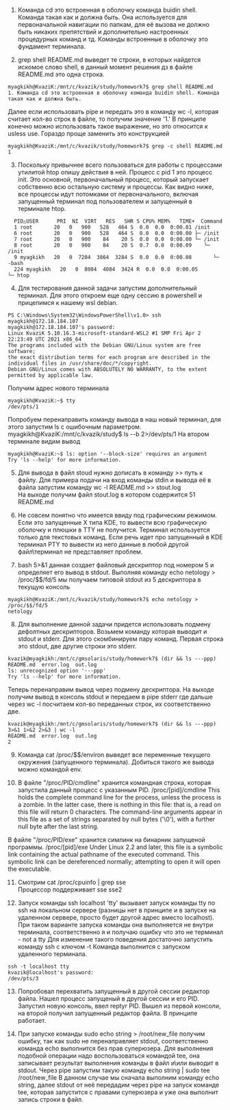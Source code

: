 1. Команда cd это встроенная в оболочку команда buidin shell. Команда такая как и должна быть.
 Она используется для первоначальной навигации по папкам, для её вызова не должно быть никаких препятствий и дополнительно настроенных процедурных команд и тд. Команды встроенные в оболочку это фундамент терминала.

2. grep shell README.md выведет те строки, в которых  найдется искомое слово shell, в данный момент решения дз в файле README.md это одна строка.
```
myagkikh@KvaziK:/mnt/c/kvazik/study/homework7$ grep shell README.md
1. Команда cd это встроенная в оболочку команда buidin shell. Команда такая как и должна быть.    
```
Далее если использовать pipe и передать это в команду wc -l, которая считает кол-во строк в файле, то получим значение '1.'
В принципе конечно можно использовать такое выражение, но это относится к usless use. Гораздо проще заменить это конструкцией 
```
myagkikh@KvaziK:/mnt/c/kvazik/study/homework7$ grep -c shell README.md                                                  
1         
```
3. Поскольку привычнее всего пользоваться для работы с процессами утилитой htop опишу действия в ней. Процесс с pid 1 это процесс init.
 Это основной, первоначальный процесс, который запускает собственно всю остальную систему и процессы.
 Как видно ниже, все процессы идут потомками от первоначального, включая запущенный терминал под пользователем и запущенный в терминале htop.
```
  PID△USER      PRI  NI  VIRT   RES   SHR S CPU% MEM%   TIME+  Command
  1 root       20   0   900   528   464 S  0.0  0.0  0:00.01 /init
  6 root       20   0   900   528   464 S  0.0  0.0  0:00.00 ├─ /init
  7 root       20   0   900    84    20 S  0.0  0.0  0:00.00 └─ /init
  8 root       20   0   900    84    20 S  0.7  0.0  0:00.09    └─ /init
  9 myagkikh   20   0  7204  3864  3284 S  0.0  0.0  0:00.08       └─ -bash
  224 myagkikh   20   0  8084  4084  3424 R  0.0  0.0  0:00.05          └─ htop     
  ```
  
 4. Для тестирования данной задачи запустим дополнительный терминал. Для этого откроем еще одну сессию в powershell и прицепимся к нашему wsl debian. 
 ```
 PS C:\Windows\System32\WindowsPowerShell\v1.0> ssh myagkikh@172.18.184.107
 myagkikh@172.18.184.107's password:
 Linux KvaziK 5.10.16.3-microsoft-standard-WSL2 #1 SMP Fri Apr 2 22:23:49 UTC 2021 x86_64
 The programs included with the Debian GNU/Linux system are free software;
 the exact distribution terms for each program are described in the
 individual files in /usr/share/doc/*/copyright.
 Debian GNU/Linux comes with ABSOLUTELY NO WARRANTY, to the extent
 permitted by applicable law.
```
Получим адрес нового терминала 
```
myagkikh@KvaziK:~$ tty
/dev/pts/1
```

Попробуем перенаправить команду вывода в наш новый терминал, для этого запустим ls с ошибочным параметром.
myagkikh@KvaziK:/mnt/c/kvazik/study$ ls --b 2>/dev/pts/1
На втором терминале видим вывод
```
myagkikh@KvaziK:~$ ls: option '--block-size' requires an argument
Try 'ls --help' for more information.          
```
5. Для вывода в файл stoud нужно дописать в команду >> путь к файлу. Для примера подачи на вход команды stdin и вывода её в файла запустим команду
wc -l README.md >> stout.log     
На выходе получим файл stout.log в котором содержится 
51 README.md

6. Не совсем понятно что имеется ввиду под графическим режимом. Если это запущенные X типа KDE, то вывести всю графическую оболочку и плюшки в TTY не получится.
 Терминал используется только для текстовых команд.
 Если речь идет про запущенный в KDE терминал PTY то вывести из него данные в любой другой файл\терминал не представляет проблем.
 
 7. bash 5>&1 данная создает файловый дескриптор под номером 5 и определяет его вывод в stdout. 
 Выполняя команду echo netology > /proc/$$/fd/5 мы получаем типовой stdout из 5 дескриптора в текущую консоль
 ```
 myagkikh@KvaziK:/mnt/c/kvazik/study/homework7$ echo netology > /proc/$$/fd/5
 netology    
 ```
 
 8. Для выполнение данной задачи придется использовать подмену дефолтных дескрипторов.
 Возьмем команду которая выводит и stdout и stderr. Для этого скомбинируем пару команд. Первая строка это stdout, две другие строки это stderr.
 ```
 kvazik@myagkikh:/mnt/c/gmsolaris/study/homework7$ (dir && ls ---ppp)
 README.md  error.log  out.log
 ls: unrecognized option '---ppp'
 Try 'ls --help' for more information.             
``` 
Теперь перенаправим вывод через подмену дескриптора. На выходе получим вывод в консоль stdout и передаем в pipe stderr где дальше через wc -l посчитаем кол-во переданных строк, их соответственно две. 
```
kvazik@myagkikh:/mnt/c/gmsolaris/study/homework7$ (dir && ls ---ppp) 3>&1 1>&2 2>&3 | wc -l
README.md  error.log  out.log
2   
```

9. Команда cat /proc/$$/environ выведет все переменные текущего окружения (запущенного терминала). Добиться такого же вывода можно командой env.

10. В файле "/proc/PID/cmdline" хранится командная строка, которая запустила данный процесс с указанным PID.
/proc/[pid]/cmdline
This holds the complete command line for the process, unless the process is a zombie.
In the latter case, there is nothing in this file: that is, a read on this file will return 0 characters.
The command-line arguments appear in this file as a set of strings separated by null bytes ('\0'), with a further null byte after the last string.

В файле "/proc/PID/exe" хранится симлинк на бинарник запущеной программы. 
/proc/[pid]/exe
Under Linux 2.2 and later, this file is a symbolic link containing the actual pathname of the executed command.
This symbolic link can be dereferenced normally; attempting to open it will open the executable.

11. Смотрим  cat /proc/cpuinfo | grep sse  
Процессор поддерживает sse sse2

12. Запуск команды ssh localhost 'tty' вызывает запуск команды tty по ssh на локальном сервере (разницы нет в принципе и в запуске на удаленном сервере, просто будет другой адрес вместо localhost).
При таком варианте запуска команды она выполняется не внутри терминала, соответственно я и получаю ошибку что это не терминал - not a tty
Для изменение такого поведения достаточно запустить команду ssh с ключом -t Команда выполнится с запуском удаленного терминала.
```
ssh -t localhost tty
kvazik@localhost's password:
/dev/pts/3                 
```

13. Попробовал перехватить запущенный в другой сессии редактор файла. Нашел процесс запущеный в другой сессии и его PID. 
Запустил новую консоль, ввел reptyr PID. Вышел из первой консоли, на второй получил запущенный редактор файла. 
В принципе работает.

14. При запуске команды sudo echo string > /root/new_file получим ошибку, так как sudo не перенаправляет stdout, соответственно команда echo выполнится без прав суперюзера. 
Для выполнения подобной операции надо воспользоваться командой tee, она записывает результат выполнения команды в файл и\или выводит в stdout. Через pipe запустим такую команду
echo string | sudo tee /root/new_file 
В данном случае мы сначала выполним команду echo string, далее stdout от неё передадим через pipe на запуск команде tee, которая запустится с правами суперюзера и уже она выполнит запись строки в файл.


